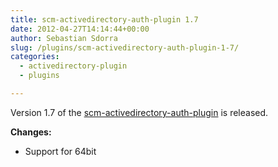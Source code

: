 ```yaml
---
title: scm-activedirectory-auth-plugin 1.7
date: 2012-04-27T14:14:44+00:00
author: Sebastian Sdorra
slug: /plugins/scm-activedirectory-auth-plugin-1-7/
categories:
  - activedirectory-plugin
  - plugins

---
```

Version 1.7 of the <a title="scm-activedirectory-auth-plugin" href="https://bitbucket.org/davidmc24/scm-activedirectory-auth-plugin" target="_blank">scm-activedirectory-auth-plugin</a> is released.

**Changes:**

- Support for 64bit

